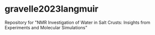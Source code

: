 # gravelle2023langmuir
Repository for "NMR Investigation of Water in Salt Crusts: Insights from Experiments and Molecular Simulations"
